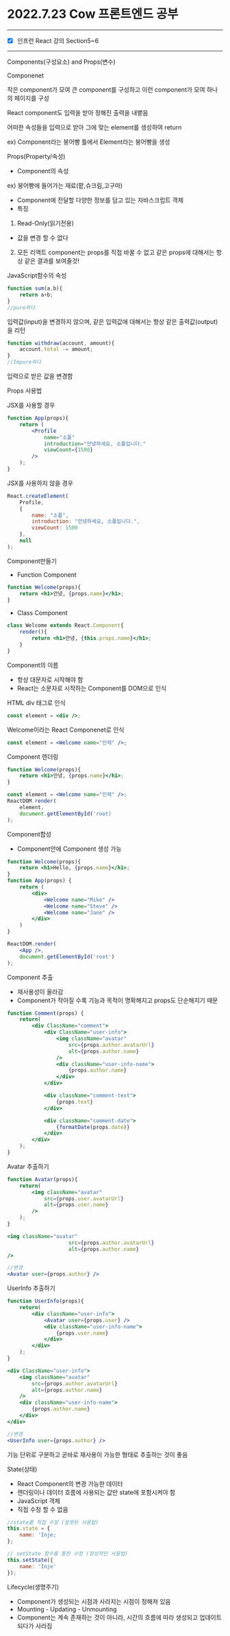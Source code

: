 # 2022.7.23 Cow 프론트엔드 공부

---

- [x]  인프런 React 강의 Section5~6

---

Components(구성요소) and Props(변수)

Componenet

작은 component가 모여 큰 component를 구성하고 이런 component가 모여 하나의 페이지를 구성

React component도 입력을 받아 정해진 출력을 내뱉음

어떠한 속성들을 입력으로 받아 그에 맞는 element를 생성하여 return

ex) Component라는 붕어빵 틀에서 Element라는 붕어빵을 생성

Props(Property/속성)

- Component의 속성

ex) 붕어빵에 들어가는 재료(팥,슈크림,고구마)

- Component에 전달할 다양한 정보를 담고 있는 자바스크립트 객체
- 특징
1. Read-Only(읽기전용)
- 값을 변경 할 수 없다
2. 모든 리액트 component는 props를 직접 바꿀 수 없고 같은 props에 대해서는 항상 같은 결과를 보여줄것!

JavaScript함수의 속성

```jsx
function sum(a,b){
	return a+b;
}
//pure하다
```

입력값(input)을 변경하지 않으며, 같은 입력값에 대해서는 항상 같은 출력값(output)을 리턴

```jsx
function withdraw(account, amount){
	account.total -= amount;
}
//Impure하다
```

입력으로 받은 값을 변경함

Props 사용법

JSX를 사용할 경우

```jsx
function App(props){
	return (
		<Profile
			name="소플"
			introduction="안녕하세요, 소플입니다."
			viewCount={1500}
		/>
	);
}
```

JSX를 사용하지 않을 경우

```jsx
React.createElement(
	Profile,
	{
		name: "소플",
		introduction: "안녕하세요, 소플입니다.",
		viewCount: 1500
	},
	null
);
```

Component만들기

- Function Component

```jsx
function Welcome(props){
	return <h1>안녕, {props.name}</h1>;
}
```

- Class Component

```jsx
class Welcome extends React.Component{
	render(){
		return <h1>안녕, {this.props.name}</h1>;
	}
}
```

Component의 이름

- 항상 대문자로 시작해야 함
- React는 소문자로 시작하는 Component를 DOM으로 인식

HTML div 태그로 인식

```jsx
const element = <div />;
```

Welcome이라는 React Componenet로 인식

```jsx
const element = <Welcome name="인제" />;
```

Component 렌더링

```jsx
function Welcome(props){
	return <h1>안녕, {props.name}</h1>;
}

const element = <Welcome name="인제" />;
ReactDOM.render(
	element,
	document.getElementById('root)
);
```

Component합성

- Component안에 Component 생성 가능

```jsx
function Welcome(props){
	return <h1>Hello, {props.name}</h1>;
}
function App(props) {
	return (
		<div>
			<Welcome name="Mike" />
			<Welcome name="Steve" />
			<Welcome name="Jane" />
		</div>
	)
}

ReactDOM.render(
	<App />,
	document.getElementById('root')
);
```

Component 추출

- 재사용성이 올라감
- Component가 작아질 수록 기능과 목적이 명확해지고 props도 단순해지기 때문

```jsx
function Comment(props) {
	return(
		<div ClassName="comment">
			<div ClassName="user-info">
				<img className="avatar"
					src={props.author.avatarUrl}
					alt={props.author.name}
				/>
				<div className="user-info-name">
					{props.author.name}
				</div>
			</div>

			<div className="comment-text">
				{props.text}
			</div>

			<div className="comment-date">
				{formatDate(props.date)}
			</div>
		</div>
	);
}
```

Avatar 추출하기

```jsx
function Avatar(props){
	return(
		<img className="avatar"
			src={props.user.avatarUrl}
			alt={props.user.name}
		/>
	);
}
```

```jsx
<img className="avatar"
					src={props.author.avatarUrl}
					alt={props.author.name}
/>

//변경
<Avatar user={props.author} />
```

UserInfo 추출하기

```jsx
function UserInfo(props){
	return(
		<div className="user-info">
			<Avatar user={props.user} />
			<div className="user-info-name">
				{props.user.name}
			</div>
		</div>
	);
}
```

```jsx
<div ClassName="user-info">
	<img className="avatar"
		src={props.author.avatarUrl}
		alt={props.author.name}
	/>
	<div className="user-info-name">
		{props.author.name}
	</div>
</div>

//변경
<UserInfo user={props.author} />
```
기능 단위로 구분하고 곧바로 재사용이 가능한 형태로 추출하는 것이 좋음

State(상태)

- React Component의 변경 가능한 데이터
- 렌더링이나 데이터 흐름에 사용되는 값만 state에 포함시켜야 함
- JavaScript 객체
- 직접 수정 할 수 없음

```jsx
//state를 직접 수정 (잘못된 사용법)
this.state = {
	name: 'Inje;
};

// setState 함수를 통한 수정 (정상적인 사용법)
this.setState({
	name: 'Inje'
});
```

Lifecycle(생명주기)

- Component가 생성되는 시점과 사라지는 시점이 정해져 있음
- Mounting - Updating - Unmounting
- Component는 계속 존재하는 것이 아니라, 시간의 흐름에 따라 생성되고 업데이트 되다가 사라짐